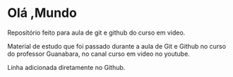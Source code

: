 # Olá ,Mundo
 Repositório feito para aula de git e github do curso em video.

Material de estudo que foi passado durante a aula de Git e Github no curso do professor Guanabara, no canal curso em video no youtube.

Linha adicionada diretamente no Github.
